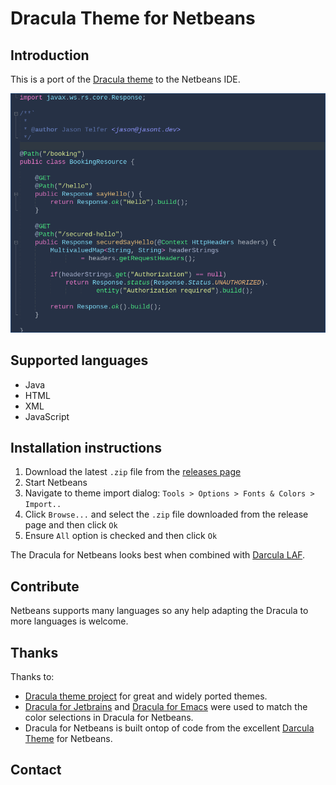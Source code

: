 # Dracula Theme for Netbeans
## Introduction
This is a port of the [Dracula theme](https://draculatheme.com) to the Netbeans IDE.

![Screenshot](./screenshots/dracula-netbeans-java-screenshot.png)

## Supported languages
- Java
- HTML
- XML
- JavaScript
 
## Installation instructions
1. Download the latest `.zip` file from the [releases page](https://github.com/jasontelfer/dracula-theme-for-netbeans/releases/)
2. Start Netbeans
3. Navigate to theme import dialog: `Tools > Options > Fonts & Colors > Import..`
4. Click `Browse...` and select the `.zip` file downloaded from the release page and then click `Ok`
5. Ensure `All` option is checked and then click `Ok`

The Dracula for Netbeans looks best when combined with [Darcula LAF](http://plugins.netbeans.org/plugin/62424/darcula-laf-for-netbeans).

## Contribute
Netbeans supports many languages so any help adapting the Dracula to more languages is welcome.

## Thanks
Thanks to:
- [Dracula theme project](https://draculatheme.com) for great and widely ported themes.
- [Dracula for Jetbrains](https://github.com/dracula/jetbrains) and [Dracula for Emacs](https://github.com/dracula/emacs) were used to match the color selections in Dracula for Netbeans.
- Dracula for Netbeans is built ontop of code from the excellent [Darcula Theme](https://github.com/bulenkov/Darcula/) for Netbeans.

## Contact
 
